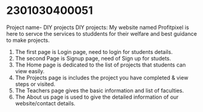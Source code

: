 # 2301030400051

Project name- DIY projects
DIY projects: My website named Profitpixel is here to servce the services to studdents for their welfare and best guidance to make projects.
1. The first page is Login page, need to login for students details.
2. The second Page is Signup page, need of Sign up for studets.
3. The Home page is dedicated to the list of projects that students can view easily.
4. The Projects page is includes the project you have completed & view steps or visited.
5. The Teachers page gives the basic information and list of faculties.
6. The About us page is used to give the detailed information of our website/contact details.
